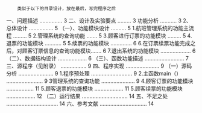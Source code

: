 ﻿


		类似于以下的目录设计，放在最后，写完程序之后






一、问题描述 ............... 3
二、设计及实验要点 ......... 3
功能分析 ........... 3 
2、总体设计 ................ 5 
（一）、功能模块设计 .......... 5
1.航班管理系统的功能主流程 ......... 5 
2.管理系统的查询功能 ....... 5 
3.顾客进行订票的功能模块 ......... 5
4.退票的功能模块 ........... 5 
5.续票的功能模块 .............. 6 
6.在订票续票功能完成之后，对顾客订票信息的查询功能模块....... 6 
7.退出系统的功能模块 .................... 6 
（二）、数据结构设计 ................... 6 
（三）、函数功能描述 .......................... 7 
三、源程序（见附录） ................. 9
 四、程序实现 ...................... 9 
（一）源码分析 ....................... 9 
1.程序预处理 ........................... 9 
2.主函数main（） ........................ 9 
3管理系统的查询功能 ...................... 9 
4.顾客订票的功能模块 .................. 11 
5.顾客退票的功能模块 ................... 11 
5.顾客续票的功能模块 ................... 12 
（二）运行结果 .............................. 14 
五、不足之处 .................................. 14
 六、参考文献 ............................... 14 